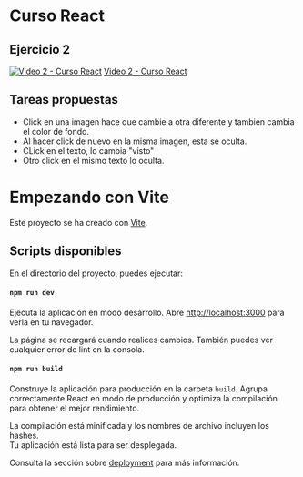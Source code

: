# Curso React
## Ejercicio 2

[![Video 2 - Curso React](https://img.youtube.com/vi/mu5CUU3ZtpE/0.jpg)](https://www.youtube.com/watch?v=mu5CUU3ZtpE)
[Video 2 - Curso React]({https://www.youtube.com/watch?v=mu5CUU3ZtpE} "Video 1 - Curso React")
## Tareas propuestas
- Click en una imagen hace que cambie a otra diferente y tambien cambia el color de fondo.
- Al hacer click de nuevo en la misma imagen, esta se oculta.
- CLick en el texto, lo cambia  "visto"
- Otro click en el mismo texto lo oculta.

# Empezando con Vite

Este proyecto se ha creado con [Vite](https://lenguajejs.com/automatizadores/vite/guia-tutorial-inicial-de-vite/).

## Scripts disponibles

En el directorio del proyecto, puedes ejecutar:

#### `npm run dev`

Ejecuta la aplicación en modo desarrollo.
Abre [http://localhost:3000](http://localhost:3000) para verla en tu navegador.

La página se recargará cuando realices cambios.
También puedes ver cualquier error de lint en la consola.

#### `npm run build`

Construye la aplicación para producción en la carpeta `build`.
Agrupa correctamente React en modo de producción y optimiza la compilación para obtener el mejor rendimiento.

La compilación está minificada y los nombres de archivo incluyen los hashes.\
Tu aplicación está lista para ser desplegada.

Consulta la sección sobre [deployment](https://facebook.github.io/create-react-app/docs/deployment) para más información.